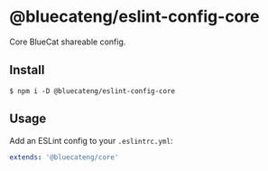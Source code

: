 # @bluecateng/eslint-config-core

Core BlueCat shareable config.

## Install

```
$ npm i -D @bluecateng/eslint-config-core
```

## Usage

Add an ESLint config to your `.eslintrc.yml`:

```yaml
extends: '@bluecateng/core'
```
